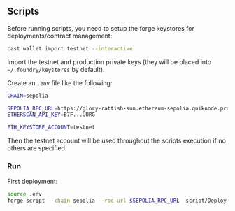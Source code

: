 ## Scripts

Before running scripts, you need to setup the forge keystores for deployments/contract management:

```bash
cast wallet import testnet --interactive
```

Import the testnet and production private keys (they will be placed into `~/.foundry/keystores` by default).

Create an `.env` file like the following:

```bash
CHAIN=sepolia

SEPOLIA_RPC_URL=https://glory-rattish-sun.ethereum-sepolia.quiknode.pro/.../
ETHERSCAN_API_KEY=B7F...UURG

ETH_KEYSTORE_ACCOUNT=testnet
```

Then the testnet account will be used throughout the scripts execution if no others are specified.

### Run

First deployment:

```bash
source .env
forge script --chain sepolia --rpc-url $SEPOLIA_RPC_URL  script/Deploy.sol:Deploy --password <keystore-password> --broadcast
```
